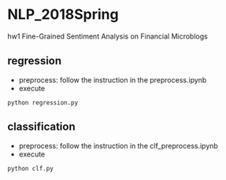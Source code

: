 # NLP_2018Spring
hw1 Fine-Grained Sentiment Analysis on Financial Microblogs

## regression
- preprocess: follow the instruction in the preprocess.ipynb
- execute
```
python regression.py
```

## classification
- preprocess: follow the instruction in the clf_preprocess.ipynb
- execute
```
python clf.py
```
